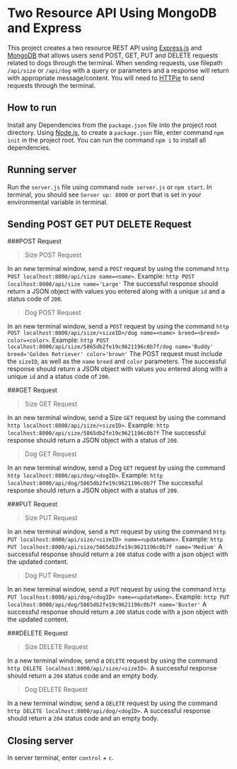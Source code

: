 # Two Resource API Using MongoDB and Express

This project creates a two resource REST API using [Express.js](http://expressjs.com/) and [MongoDB](https://docs.mongodb.com/) that allows users send POST, GET, PUT and DELETE requests related
to dogs through the terminal.
When sending requests, use filepath `/api/size` or `/api/dog` with a query or parameters and a response will return with appropriate message/content.
You will need to [HTTPie](https://httpie.org/) to send requests through the terminal.

## How to run

Install any Dependencies from the `package.json` file into the project root
directory. Using [Node.js](https://nodejs.org/), to create a `package.json` file, enter command `npm init` in the project root.
You can run the command `npm i` to install all dependencies.

## Running server

Run the `server.js` file using command `node server.js` or `npm start`. In terminal, you should see `Server up: 8000` or
port that is set in your environmental variable in terminal.

## Sending POST GET PUT DELETE Request

###POST Request

>Size POST Request

In an new terminal window, send a `POST` request by using the command
`http POST localhost:8000/api/size name=<name>`.
Example: `http POST localhost:8000/api/size name='Large'`
The successful response should return a JSON object with values you entered along with a unique `id` and
a status code of `200`.

>Dog POST Request

In an new terminal window, send a `POST` request by using the command
`http POST localhost:8000/api/size/<sizeID>/dog name=<name> breed=<breed> color=<color>`.
Example: `http POST localhost:8000/api/size/5865db2fe19c9621196c0b7f/dog name='Buddy' breed='Golden Retriever' color='brown'`
The POST request must include the `sizeID`, as well as the `name` `breed` and `color` parameters.
The successful response should return a JSON object with values you entered along with a unique `id` and
a status code of `200`.

###GET Request

>Size GET Request

In an new terminal window, send a Size `GET` request by using the command `http localhost:8000/api/size/<sizeID>`.
Example: `http localhost:8000/api/size/5865db2fe19c9621196c0b7f`
The successful response should return a JSON object with a status of `200`.

>Dog GET Request

In an new terminal window, send a Dog `GET` request by using the command `http localhost:8000/api/dog/<dogID>`.
Example: `http localhost:8000/api/dog/5865db2fe19c9621196c0b7f`
The successful response should return a JSON object with a status of `200`.

###PUT Request

>Size PUT Request

In an new terminal window, send a `PUT` request by using the command
`http PUT localhost:8000/api/size/<sizeID> name=<updateName>`.
Example: `http PUT localhost:8000/api/size/5865db2fe19c9621196c0b7f name='Medium'`
A successful response should return a `200` status code with a json object
with the updated content.

>Dog PUT Request

In an new terminal window, send a `PUT` request by using the command
`http PUT localhost:8000/api/dog/<dogID> name=<updateName>`.
Example: `http PUT localhost:8000/api/dog/5865db2fe19c9621196c0b7f name='Buster'`
A successful response should return a `200` status code with a json object
with the updated content.

###DELETE Request

>Size DELETE Request

In a new terminal window, send a `DELETE` request by using the command `http DELETE localhost:8000/api/size/<sizeID>`. A successful response should return a `204` status code and an empty body.

>Dog DELETE Request

In a new terminal window, send a `DELETE` request by using the command `http DELETE localhost:8000/api/dog/<dogID>`. A successful response should return a `204` status code and an empty body.

## Closing server

In server terminal, enter `control` + `c`.
